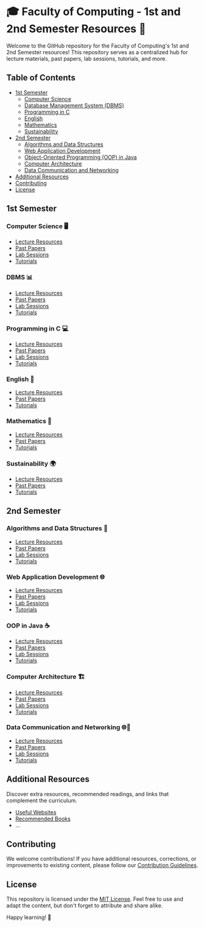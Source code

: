 # 🎓 Faculty of Computing - 1st and 2nd Semester Resources 🚀

Welcome to the GitHub repository for the Faculty of Computing's 1st and 2nd Semester resources! This repository serves as a centralized hub for lecture materials, past papers, lab sessions, tutorials, and more.

## Table of Contents

- [1st Semester](#1st-semester)
  - [Computer Science](#computer-science)
  - [Database Management System (DBMS)](#database-management-system-dbms)
  - [Programming in C](#programming-in-c)
  - [English](#english)
  - [Mathematics](#mathematics)
  - [Sustainability](#sustainability)
- [2nd Semester](#2nd-semester)
  - [Algorithms and Data Structures](#algorithms-and-data-structures)
  - [Web Application Development](#web-application-development)
  - [Object-Oriented Programming (OOP) in Java](#object-oriented-programming-oop-in-java)
  - [Computer Architecture](#computer-architecture)
  - [Data Communication and Networking](#data-communication-and-networking)
- [Additional Resources](#additional-resources)
- [Contributing](#contributing)
- [License](#license)

## 1st Semester

### Computer Science 🖥️

- [Lecture Resources](/1st-semester/computer-science/lecture-resources)
- [Past Papers](/1st-semester/computer-science/past-papers)
- [Lab Sessions](/1st-semester/computer-science/lab-sessions)
- [Tutorials](/1st-semester/computer-science/tutorials)

### DBMS 📊

- [Lecture Resources](/1st-semester/dbms/lecture-resources)
- [Past Papers](/1st-semester/dbms/past-papers)
- [Lab Sessions](/1st-semester/dbms/lab-sessions)
- [Tutorials](/1st-semester/dbms/tutorials)

### Programming in C 💻

- [Lecture Resources](/1st-semester/programming-in-c/lecture-resources)
- [Past Papers](/1st-semester/programming-in-c/past-papers)
- [Lab Sessions](/1st-semester/programming-in-c/lab-sessions)
- [Tutorials](/1st-semester/programming-in-c/tutorials)

### English 📝

- [Lecture Resources](/1st-semester/english/lecture-resources)
- [Past Papers](/1st-semester/english/past-papers)
- [Tutorials](/1st-semester/english/tutorials)

### Mathematics 🧮

- [Lecture Resources](/1st-semester/mathematics/lecture-resources)
- [Past Papers](/1st-semester/mathematics/past-papers)
- [Tutorials](/1st-semester/mathematics/tutorials)

### Sustainability 🌍

- [Lecture Resources](/1st-semester/sustainability/lecture-resources)
- [Past Papers](/1st-semester/sustainability/past-papers)
- [Tutorials](/1st-semester/sustainability/tutorials)

## 2nd Semester

### Algorithms and Data Structures 🧠

- [Lecture Resources](/2nd-semester/algorithms-and-data-structures/lecture-resources)
- [Past Papers](/2nd-semester/algorithms-and-data-structures/past-papers)
- [Lab Sessions](/2nd-semester/algorithms-and-data-structures/lab-sessions)
- [Tutorials](/2nd-semester/algorithms-and-data-structures/tutorials)

### Web Application Development 🌐

- [Lecture Resources](/2nd-semester/web-application-development/lecture-resources)
- [Past Papers](/2nd-semester/web-application-development/past-papers)
- [Lab Sessions](/2nd-semester/web-application-development/lab-sessions)
- [Tutorials](/2nd-semester/web-application-development/tutorials)

### OOP in Java ☕

- [Lecture Resources](/2nd-semester/oop-in-java/lecture-resources)
- [Past Papers](/2nd-semester/oop-in-java/past-papers)
- [Lab Sessions](/2nd-semester/oop-in-java/lab-sessions)
- [Tutorials](/2nd-semester/oop-in-java/tutorials)

### Computer Architecture 🏗️

- [Lecture Resources](/2nd-semester/computer-architecture/lecture-resources)
- [Past Papers](/2nd-semester/computer-architecture/past-papers)
- [Lab Sessions](/2nd-semester/computer-architecture/lab-sessions)
- [Tutorials](/2nd-semester/computer-architecture/tutorials)

### Data Communication and Networking 🌐🔗

- [Lecture Resources](/2nd-semester/data-communication-and-networking/lecture-resources)
- [Past Papers](/2nd-semester/data-communication-and-networking/past-papers)
- [Lab Sessions](/2nd-semester/data-communication-and-networking/lab-sessions)
- [Tutorials](/2nd-semester/data-communication-and-networking/tutorials)

## Additional Resources

Discover extra resources, recommended readings, and links that complement the curriculum.

- [Useful Websites](/additional-resources/useful-websites.md)
- [Recommended Books](/additional-resources/recommended-books.md)
- ...

## Contributing

We welcome contributions! If you have additional resources, corrections, or improvements to existing content, please follow our [Contribution Guidelines](CONTRIBUTING.md).

## License

This repository is licensed under the [MIT License](LICENSE.md). Feel free to use and adapt the content, but don't forget to attribute and share alike.

Happy learning! 🚀
